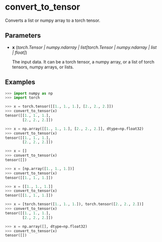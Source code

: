 # convert_to_tensor

Converts a list or numpy array to a torch tensor.



## Parameters

- **x** (*torch.Tensor | numpy.ndarray | list[torch.Tensor | numpy.ndarray | list | float]*)

    The input data. It can be a torch tensor, a numpy array, or a list of torch tensors, numpy arrays, or lists.



## Examples

```python
>>> import numpy as np
>>> import torch

>>> x = torch.tensor([[1., 1., 1.], [2., 2., 2.]])
>>> convert_to_tensor(x)
tensor([[1., 1., 1.],
        [2., 2., 2.]])

>>> x = np.array([[1., 1., 1.], [2., 2., 2.]], dtype=np.float32)
>>> convert_to_tensor(x)
tensor([[1., 1., 1.],
        [2., 2., 2.]])

>>> x = []
>>> convert_to_tensor(x)
tensor([])

>>> x = [np.array([1., 1., 1.])]
>>> convert_to_tensor(x)
tensor([[1., 1., 1.]])

>>> x = [[1., 1., 1.]]
>>> convert_to_tensor(x)
tensor([[1., 1., 1.]])

>>> x = [torch.tensor([1., 1., 1.]), torch.tensor([2., 2., 2.])]
>>> convert_to_tensor(x)
tensor([[1., 1., 1.],
        [2., 2., 2.]])

>>> x = np.array([], dtype=np.float32)
>>> convert_to_tensor(x)
tensor([])
```

